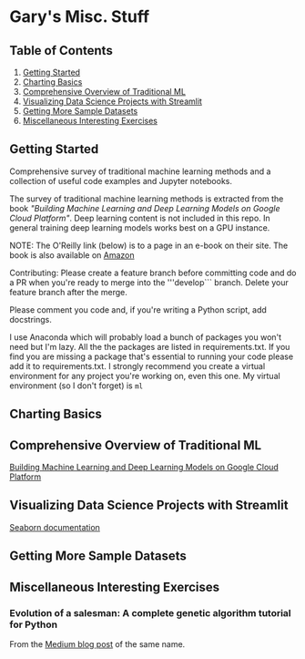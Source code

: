 # Gary's Misc. Stuff

## Table of Contents
1. [Getting Started](#overview)
2. [Charting Basics](#charting)
3. [Comprehensive Overview of Traditional ML](#ml_foundation)
4. [Visualizing Data Science Projects with Streamlit](#streamlit)
5. [Getting More Sample Datasets](#tensorflow_ds)
6. [Miscellaneous Interesting Exercises](#misc)

<a name="overview"></a>
## Getting Started

Comprehensive survey of traditional machine learning methods and a collection of useful code examples
and Jupyter notebooks.

The survey of traditional machine learning methods is extracted from the book _"Building Machine Learning and
Deep Learning Models on Google Cloud Platform"_. Deep learning content is not included in this repo. In general
training deep learning models works best on a GPU instance.

NOTE: The O'Reilly link (below) is to a page in an e-book on their site. The book is also available on
[Amazon](https://www.amazon.com/Building-Machine-Learning-Models-Platform/dp/1484244699/ref=sr_1_1?keywords=Building+Machine+Learning+and+Deep+Learning+Models+on+Google+Cloud+Platform&qid=1573062357&sr=8-1)

Contributing: Please create a feature branch before committing code and do a PR when you're ready to
merge into the '''develop``` branch. Delete your feature branch after the merge.

Please comment you code and, if you're writing a Python script, add docstrings.

I use Anaconda which will probably load a bunch of packages you won't need but I'm lazy. All the the packages
are listed in requirements.txt. If you find you are missing a package that's essential to running your code
please add it to requirements.txt. I strongly recommend you create a virtual environment for any project you're
working on, even this one. My virtual environment (so I don't forget) is ```ml```

<a name="charting"></a>
## Charting Basics

<a name="ml_foundation"></a>
## Comprehensive Overview of Traditional ML
[Building Machine Learning and Deep Learning Models on Google Cloud Platform](https://learning.oreilly.com/library/view/building-machine-learning/9781484244708/html/Part_3.xhtml)

<a name="streamlit"></a>
## Visualizing Data Science Projects with Streamlit
[Seaborn documentation](https://seaborn.pydata.org/tutorial.html)

<a name="tensorflow_ds"></a>
## Getting More Sample Datasets

<a name="misc"></a>
## Miscellaneous Interesting Exercises

### Evolution of a salesman: A complete genetic algorithm tutorial for Python
From the [Medium blog post](https://towardsdatascience.com/evolution-of-a-salesman-a-complete-genetic-algorithm-tutorial-for-python-6fe5d2b3ca35) of the same name.
